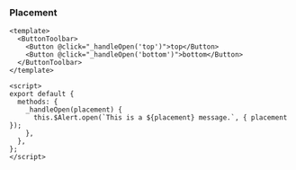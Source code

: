 ### Placement

<!--start-code-->

```vue
<template>
  <ButtonToolbar>
    <Button @click="_handleOpen('top')">top</Button>
    <Button @click="_handleOpen('bottom')">bottom</Button>
  </ButtonToolbar>
</template>

<script>
export default {
  methods: {
    _handleOpen(placement) {
      this.$Alert.open(`This is a ${placement} message.`, { placement });
    },
  },
};
</script>
```

<!--end-code-->
